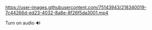 

https://user-images.githubusercontent.com/75143943/218340019-7c44266d-ed23-4032-8a8e-8f26f5da3001.mp4

Turn on audio 🔊
